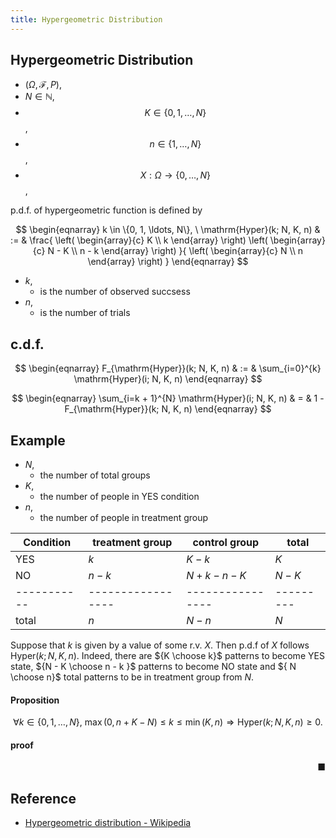 ```yaml
---
title: Hypergeometric Distribution
---
```


## Hypergeometric Distribution

* $(\Omega, \mathcal{F}, P)$,
* $N \in \mathbb{N}$,
* $$K \in \{0, 1, \ldots, N\}$$,
* $$n \in \{1, \ldots, N\}$$,
* $$X: \Omega \rightarrow \{0, \ldots, N\}$$,

p.d.f. of hypergeometric function is defined by

$$
\begin{eqnarray}
    k \in \{0, 1, \ldots, N\},
    \
    \mathrm{Hyper}(k; N, K, n)
    & := &
        \frac{
            \left(
                \begin{array}{c}
                    K \\
                    k
                \end{array}
            \right)
            \left(
                \begin{array}{c}
                    N - K \\
                    n - k
                \end{array}
            \right)
        }{
            \left(
                \begin{array}{c}
                    N \\
                    n
                \end{array}
            \right)
        }
\end{eqnarray}
$$

* $k$,
    * is the number of observed succsess
* $n$,
    * is the number of trials

## c.d.f.
$$
\begin{eqnarray}
    F_{\mathrm{Hyper}}(k; N, K, n)
    & := &
        \sum_{i=0}^{k}
            \mathrm{Hyper}(i; N, K, n)
\end{eqnarray}
$$

$$
\begin{eqnarray}
    \sum_{i=k + 1}^{N}
        \mathrm{Hyper}(i; N, K, n)
    & = &
        1 - F_{\mathrm{Hyper}}(k; N, K, n)
\end{eqnarray}
$$


## Example
* $N$,
    * the number of total groups
* $K$,
    * the number of people in YES condition
* $n$,
    * the number of people in treatment group

| Condition | treatment group | control group  | total   |
|-----------|-----------------|----------------|---------|
| YES       | $k$             | $K − k$        | $K$     |
| NO        | $n − k$         | $N + k − n − K$ | $N − K$ |
|-----------|-----------------|----------------|---------|
| total     | $n$             | $N − n$        | $N$     |


Suppose that $k$ is given by a value of some r.v. $X$.
Then p.d.f of $X$ follows $\mathrm{Hyper}(k; N, K, n)$.
Indeed, there are ${K \choose k}$ patterns to become YES state,
${N - K \choose n - k }$ patterns to become NO state
and $\{ N \choose n}$ total patterns to be in treatment group from $N$.

#### Proposition

$$
    \forall k \in \{0, 1, \ldots, N\},
    \
    \max(0, n + K - N)
    \le
    k
    \le
    \min(K, n)
    \Rightarrow
    \mathrm{Hyper}(k; N, K, n)
    \ge
    0
    .
$$

#### proof

<div class="end-of-statement" style="text-align: right">■</div>

## Reference
* [Hypergeometric distribution \- Wikipedia](https://en.wikipedia.org/wiki/Hypergeometric_distribution)
